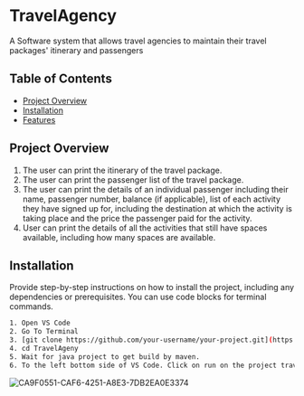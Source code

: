 # TravelAgency
A Software system that allows travel agencies to maintain their travel packages' itinerary and passengers

## Table of Contents

- [Project Overview](#project-overview)
- [Installation](#installation)
- [Features](#features)

## Project Overview

1. The user can print the itinerary of the travel package.
2. The user can print the passenger list of the travel package.
3. The user can print the details of an individual passenger including their name, passenger number, balance (if applicable), list of each activity they have signed up for, including the destination at which the activity is taking place and the price the passenger paid for the activity.
4. User can print the details of all the activities that still have spaces available, including how many spaces are available.


## Installation

Provide step-by-step instructions on how to install the project, including any dependencies or prerequisites. You can use code blocks for terminal commands.

```bash
1. Open VS Code
2. Go To Terminal
3. [git clone https://github.com/your-username/your-project.git](https://github.com/VishuAg/TravelAgency.git)
4. cd TravelAgeny
5. Wait for java project to get build by maven.
6. To the left bottom side of VS Code. Click on run on the project travelagency
```
![CA9F0551-CAF6-4251-A8E3-7DB2EA0E3374](https://github.com/VishuAg/TravelAgency/assets/24971214/ea31ff63-f93b-4cdb-8e15-62a1668fa122)





